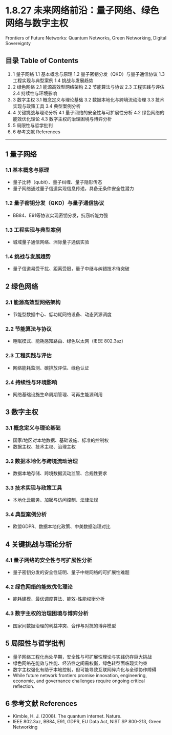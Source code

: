 # 1.8.27 未来网络前沿：量子网络、绿色网络与数字主权

Frontiers of Future Networks: Quantum Networks, Green Networking, Digital Sovereignty

## 目录 Table of Contents

1. 1 量子网络
    1.1 基本概念与原理
    1.2 量子密钥分发（QKD）与量子通信协议
    1.3 工程实现与典型案例
    1.4 挑战与发展趋势
2. 2 绿色网络
    2.1 能源高效型网络架构
    2.2 节能算法与协议
    2.3 工程实践与评估
    2.4 持续性与环境影响
3. 3 数字主权
    3.1 概念定义与理论基础
    3.2 数据本地化与跨境流动治理
    3.3 技术实现与政策工具
    3.4 典型案例分析
4. 4 关键挑战与理论分析
    4.1 量子网络的安全性与可扩展性分析
    4.2 绿色网络的能效优化理论
    4.3 数字主权的治理困境与博弈分析
5. 5 局限性与哲学批判
6. 6 参考文献 References

---

## 1 量子网络

### 1.1 基本概念与原理

- 量子比特（qubit）、量子纠缠、量子隐形传态
- 量子网络通过量子信道实现信息传递，具备无条件安全性潜力

### 1.2 量子密钥分发（QKD）与量子通信协议

- BB84、E91等协议实现密钥分发，抗窃听能力强

### 1.3 工程实现与典型案例

- 城域量子通信网络、洲际量子通信实验

### 1.4 挑战与发展趋势

- 量子信道易受干扰、距离受限，量子中继与纠错技术待突破

## 2 绿色网络

### 2.1 能源高效型网络架构

- 节能型数据中心、低功耗网络设备、动态资源调度

### 2.2 节能算法与协议

- 睡眠模式、能耗感知路由、绿色以太网（IEEE 802.3az）

### 2.3 工程实践与评估

- 网络能耗监测、碳排放评估、绿色认证

### 2.4 持续性与环境影响

- 网络基础设施生命周期管理、可再生能源利用

## 3 数字主权

### 3.1 概念定义与理论基础

- 国家/地区对本地数据、基础设施、标准的控制权
- 数据主权、技术主权、治理主权

### 3.2 数据本地化与跨境流动治理

- 数据本地存储、跨境数据流动监管、合规性要求

### 3.3 技术实现与政策工具

- 本地化云服务、加密与访问控制、法律法规

### 3.4 典型案例分析

- 欧盟GDPR、数据本地化政策、中美数据治理对比

## 4 关键挑战与理论分析

### 4.1 量子网络的安全性与可扩展性分析

- 量子密钥分发的安全性证明、量子中继网络的可扩展性难题

### 4.2 绿色网络的能效优化理论

- 能耗建模、最优调度算法、能效-性能权衡分析

### 4.3 数字主权的治理困境与博弈分析

- 国家间数据治理的利益冲突、合作与对抗的博弈模型

## 5 局限性与哲学批判

- 量子网络工程化尚处早期，安全性与可扩展性理论与实践仍存巨大挑战
- 绿色网络在能效与性能、经济性之间需权衡，绿色转型面临现实约束
- 数字主权强化有助于本地控制，但可能导致互联网碎片化与全球协作障碍
- While future network frontiers promise innovation, engineering, economic, and governance challenges require ongoing critical reflection.

## 6 参考文献 References

- Kimble, H. J. (2008). The quantum internet. Nature.
- IEEE 802.3az, BB84, E91, GDPR, EU Data Act, NIST SP 800-213, Green Networking
